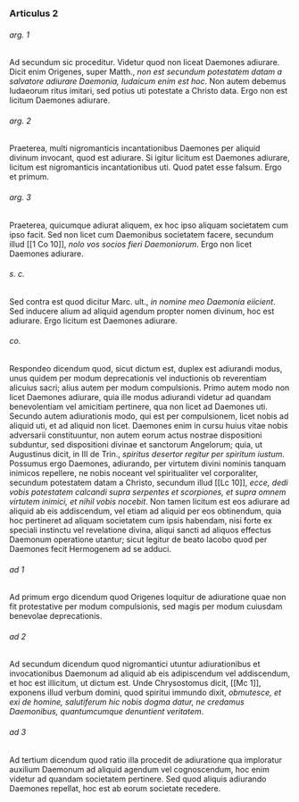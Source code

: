 ### Articulus 2

###### arg. 1
Ad secundum sic proceditur. Videtur quod non liceat Daemones adiurare. Dicit enim Origenes, super Matth., *non est secundum potestatem datam a salvatore adiurare Daemonia, Iudaicum enim est hoc*. Non autem debemus Iudaeorum ritus imitari, sed potius uti potestate a Christo data. Ergo non est licitum Daemones adiurare.

###### arg. 2
Praeterea, multi nigromanticis incantationibus Daemones per aliquid divinum invocant, quod est adiurare. Si igitur licitum est Daemones adiurare, licitum est nigromanticis incantationibus uti. Quod patet esse falsum. Ergo et primum.

###### arg. 3
Praeterea, quicumque adiurat aliquem, ex hoc ipso aliquam societatem cum ipso facit. Sed non licet cum Daemonibus societatem facere, secundum illud [[1 Co 10]], *nolo vos socios fieri Daemoniorum*. Ergo non licet Daemones adiurare.

###### s. c.
Sed contra est quod dicitur Marc. ult., *in nomine meo Daemonia eiicient*. Sed inducere alium ad aliquid agendum propter nomen divinum, hoc est adiurare. Ergo licitum est Daemones adiurare.

###### co.
Respondeo dicendum quod, sicut dictum est, duplex est adiurandi modus, unus quidem per modum deprecationis vel inductionis ob reverentiam alicuius sacri; alius autem per modum compulsionis. Primo autem modo non licet Daemones adiurare, quia ille modus adiurandi videtur ad quandam benevolentiam vel amicitiam pertinere, qua non licet ad Daemones uti. Secundo autem adiurationis modo, qui est per compulsionem, licet nobis ad aliquid uti, et ad aliquid non licet. Daemones enim in cursu huius vitae nobis adversarii constituuntur, non autem eorum actus nostrae dispositioni subduntur, sed dispositioni divinae et sanctorum Angelorum; quia, ut Augustinus dicit, in III de Trin., *spiritus desertor regitur per spiritum iustum*. Possumus ergo Daemones, adiurando, per virtutem divini nominis tanquam inimicos repellere, ne nobis noceant vel spiritualiter vel corporaliter, secundum potestatem datam a Christo, secundum illud [[Lc 10]], *ecce, dedi vobis potestatem calcandi supra serpentes et scorpiones, et supra omnem virtutem inimici, et nihil vobis nocebit*. Non tamen licitum est eos adiurare ad aliquid ab eis addiscendum, vel etiam ad aliquid per eos obtinendum, quia hoc pertineret ad aliquam societatem cum ipsis habendam, nisi forte ex speciali instinctu vel revelatione divina, aliqui sancti ad aliquos effectus Daemonum operatione utantur; sicut legitur de beato Iacobo quod per Daemones fecit Hermogenem ad se adduci.

###### ad 1
Ad primum ergo dicendum quod Origenes loquitur de adiuratione quae non fit protestative per modum compulsionis, sed magis per modum cuiusdam benevolae deprecationis.

###### ad 2
Ad secundum dicendum quod nigromantici utuntur adiurationibus et invocationibus Daemonum ad aliquid ab eis adipiscendum vel addiscendum, et hoc est illicitum, ut dictum est. Unde Chrysostomus dicit, [[Mc 1]], exponens illud verbum domini, quod spiritui immundo dixit, *obmutesce, et exi de homine, salutiferum hic nobis dogma datur, ne credamus Daemonibus, quantumcumque denuntient veritatem*.

###### ad 3
Ad tertium dicendum quod ratio illa procedit de adiuratione qua imploratur auxilium Daemonum ad aliquid agendum vel cognoscendum, hoc enim videtur ad quandam societatem pertinere. Sed quod aliquis adiurando Daemones repellat, hoc est ab eorum societate recedere.

